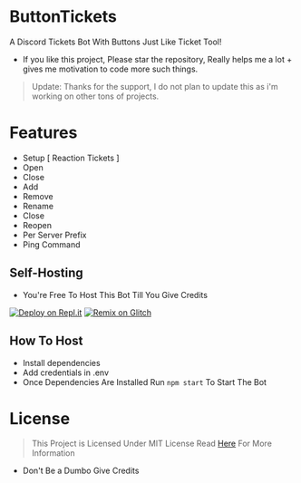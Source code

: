 # ButtonTickets
A Discord Tickets Bot With Buttons Just Like Ticket Tool!
- If you like this project, Please star the repository, Really helps me a lot + gives me motivation to code more such things.

> Update: Thanks for the support, I do not plan to update this as i'm working on other tons of projects.

# Features
- Setup [ Reaction Tickets ]
- Open 
- Close
- Add
- Remove
- Rename
- Close
- Reopen
- Per Server Prefix 
- Ping Command

## Self-Hosting 
- You're Free To Host This Bot Till You Give Credits

[![Deploy on Repl.it](https://repl.it/badge/github/ShinchanPlayZ/AdvancedWelcomer)](https://replit.com/github/apidev234/ButtonTickets)
[![Remix on Glitch](https://cdn.glitch.com/2703baf2-b643-4da7-ab91-7ee2a2d00b5b%2Fremix-button.svg)](https://glitch.com/edit/#!/import/github/apidev234/ButtonTickets)
## How To Host
- Install dependencies
- Add credentials in .env
- Once Dependencies Are Installed Run `npm start` To Start The Bot

# License
> This Project is Licensed Under MIT License 
> Read [Here](https://github.com/apidev234/ButtonTickets/blob/main/LICENSE) For More Information
- Don't Be a Dumbo Give Credits
